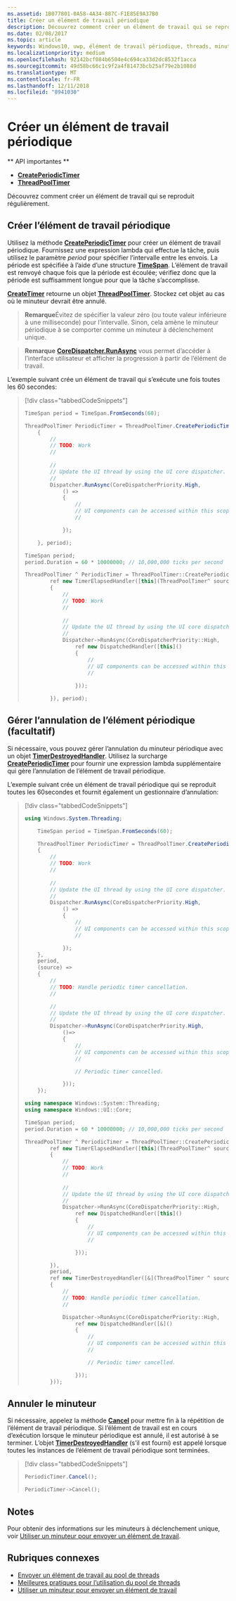 ```yaml
---
ms.assetid: 1B077801-0A58-4A34-887C-F1E85E9A37B0
title: Créer un élément de travail périodique
description: Découvrez comment créer un élément de travail qui se reproduit régulièrement.
ms.date: 02/08/2017
ms.topic: article
keywords: Windows10, uwp, élément de travail périodique, threads, minuteurs
ms.localizationpriority: medium
ms.openlocfilehash: 92142bcf084b6504e4c694ca33d2dc8532f1acca
ms.sourcegitcommit: 49d58bc66c1c9f2a4f81473bcb25af79e2b1088d
ms.translationtype: MT
ms.contentlocale: fr-FR
ms.lasthandoff: 12/11/2018
ms.locfileid: "8941030"
---
```

# <a name="create-a-periodic-work-item"></a>Créer un élément de travail périodique


** API importantes **

-   [**CreatePeriodicTimer**](https://msdn.microsoft.com/library/windows/apps/Hh967915)
-   [**ThreadPoolTimer**](https://msdn.microsoft.com/library/windows/apps/BR230587)

Découvrez comment créer un élément de travail qui se reproduit régulièrement.

## <a name="create-the-periodic-work-item"></a>Créer l’élément de travail périodique

Utilisez la méthode [**CreatePeriodicTimer**](https://msdn.microsoft.com/library/windows/apps/Hh967915) pour créer un élément de travail périodique. Fournissez une expression lambda qui effectue la tâche, puis utilisez le paramètre *period* pour spécifier l’intervalle entre les envois. La période est spécifiée à l’aide d’une structure [**TimeSpan**](https://msdn.microsoft.com/library/windows/apps/BR225996). L’élément de travail est renvoyé chaque fois que la période est écoulée; vérifiez donc que la période est suffisamment longue pour que la tâche s’accomplisse.

[**CreateTimer**](https://msdn.microsoft.com/library/windows/apps/windows.system.threading.threadpooltimer.createtimer.aspx) retourne un objet [**ThreadPoolTimer**](https://msdn.microsoft.com/library/windows/apps/BR230587). Stockez cet objet au cas où le minuteur devrait être annulé.

> **Remarque**Évitez de spécifier la valeur zéro (ou toute valeur inférieure à une milliseconde) pour l’intervalle. Sinon, cela amène le minuteur périodique à se comporter comme un minuteur à déclenchement unique.

> **Remarque** [**CoreDispatcher.RunAsync**](https://msdn.microsoft.com/library/windows/apps/Hh750317) vous permet d’accéder à l’interface utilisateur et afficher la progression à partir de l’élément de travail.

L’exemple suivant crée un élément de travail qui s’exécute une fois toutes les 60 secondes:

> [!div class="tabbedCodeSnippets"]
> ```csharp
> TimeSpan period = TimeSpan.FromSeconds(60);
>
> ThreadPoolTimer PeriodicTimer = ThreadPoolTimer.CreatePeriodicTimer((source) =>
>     {
>         //
>         // TODO: Work
>         //
>         
>         //
>         // Update the UI thread by using the UI core dispatcher.
>         //
>         Dispatcher.RunAsync(CoreDispatcherPriority.High,
>             () =>
>             {
>                 //
>                 // UI components can be accessed within this scope.
>                 //
>
>             });
>
>     }, period);
> ```
> ``` cpp
> TimeSpan period;
> period.Duration = 60 * 10000000; // 10,000,000 ticks per second
>
> ThreadPoolTimer ^ PeriodicTimer = ThreadPoolTimer::CreatePeriodicTimer(
>         ref new TimerElapsedHandler([this](ThreadPoolTimer^ source)
>         {
>             //
>             // TODO: Work
>             //
>             
>             //
>             // Update the UI thread by using the UI core dispatcher.
>             //
>             Dispatcher->RunAsync(CoreDispatcherPriority::High,
>                 ref new DispatchedHandler([this]()
>                 {
>                     //
>                     // UI components can be accessed within this scope.
>                     //
>                         
>                 }));
>
>         }), period);
> ```

## <a name="handle-cancellation-of-the-periodic-work-item-optional"></a>Gérer l’annulation de l’élément périodique (facultatif)

Si nécessaire, vous pouvez gérer l’annulation du minuteur périodique avec un objet [**TimerDestroyedHandler**](https://msdn.microsoft.com/library/windows/apps/Hh967926). Utilisez la surcharge [**CreatePeriodicTimer**](https://msdn.microsoft.com/library/windows/apps/Hh967915) pour fournir une expression lambda supplémentaire qui gère l’annulation de l’élément de travail périodique.

L’exemple suivant crée un élément de travail périodique qui se reproduit toutes les 60secondes et fournit également un gestionnaire d’annulation:

> [!div class="tabbedCodeSnippets"]
> ``` csharp
> using Windows.System.Threading;
>
>     TimeSpan period = TimeSpan.FromSeconds(60);
>
>     ThreadPoolTimer PeriodicTimer = ThreadPoolTimer.CreatePeriodicTimer((source) =>
>     {
>         //
>         // TODO: Work
>         //
>         
>         //
>         // Update the UI thread by using the UI core dispatcher.
>         //
>         Dispatcher.RunAsync(CoreDispatcherPriority.High,
>             () =>
>             {
>                 //
>                 // UI components can be accessed within this scope.
>                 //
>
>             });
>     },
>     period,
>     (source) =>
>     {
>         //
>         // TODO: Handle periodic timer cancellation.
>         //
>
>         //
>         // Update the UI thread by using the UI core dispatcher.
>         //
>         Dispatcher->RunAsync(CoreDispatcherPriority.High,
>             ()=>
>             {
>                 //
>                 // UI components can be accessed within this scope.
>                 //                 
>
>                 // Periodic timer cancelled.
>
>             }));
>     });
> ```
> ``` cpp
> using namespace Windows::System::Threading;
> using namespace Windows::UI::Core;
>
> TimeSpan period;
> period.Duration = 60 * 10000000; // 10,000,000 ticks per second
>
> ThreadPoolTimer ^ PeriodicTimer = ThreadPoolTimer::CreatePeriodicTimer(
>         ref new TimerElapsedHandler([this](ThreadPoolTimer^ source)
>         {
>             //
>             // TODO: Work
>             //
>                 
>             //
>             // Update the UI thread by using the UI core dispatcher.
>             //
>             Dispatcher->RunAsync(CoreDispatcherPriority::High,
>                 ref new DispatchedHandler([this]()
>                 {
>                     //
>                     // UI components can be accessed within this scope.
>                     //
>
>                 }));
>
>         }),
>         period,
>         ref new TimerDestroyedHandler([&](ThreadPoolTimer ^ source)
>         {
>             //
>             // TODO: Handle periodic timer cancellation.
>             //
>
>             Dispatcher->RunAsync(CoreDispatcherPriority::High,
>                 ref new DispatchedHandler([&]()
>                 {
>                     //
>                     // UI components can be accessed within this scope.
>                     //
>
>                     // Periodic timer cancelled.
>
>                 }));
>         }));
> ```

## <a name="cancel-the-timer"></a>Annuler le minuteur

Si nécessaire, appelez la méthode [**Cancel**](https://msdn.microsoft.com/library/windows/apps/windows.system.threading.threadpooltimer.cancel.aspx) pour mettre fin à la répétition de l’élément de travail périodique. Si l’élément de travail est en cours d’exécution lorsque le minuteur périodique est annulé, il est autorisé à se terminer. L’objet [**TimerDestroyedHandler**](https://msdn.microsoft.com/library/windows/apps/Hh967926) (s’il est fourni) est appelé lorsque toutes les instances de l’élément de travail périodique sont terminées.

> [!div class="tabbedCodeSnippets"]
> ``` csharp
> PeriodicTimer.Cancel();
> ```
> ``` cpp
> PeriodicTimer->Cancel();
> ```

## <a name="remarks"></a>Notes

Pour obtenir des informations sur les minuteurs à déclenchement unique, voir [Utiliser un minuteur pour envoyer un élément de travail](use-a-timer-to-submit-a-work-item.md).

## <a name="related-topics"></a>Rubriques connexes

* [Envoyer un élément de travail au pool de threads](submit-a-work-item-to-the-thread-pool.md)
* [Meilleures pratiques pour l’utilisation du pool de threads](best-practices-for-using-the-thread-pool.md)
* [Utiliser un minuteur pour envoyer un élément de travail](use-a-timer-to-submit-a-work-item.md)
 
